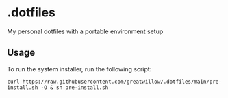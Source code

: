 # .dotfiles
My personal dotfiles with a portable environment setup

## Usage

To run the system installer, run the following script:

```curl https://raw.githubusercontent.com/greatwillow/.dotfiles/main/pre-install.sh -O & sh pre-install.sh```